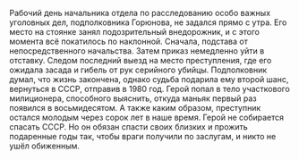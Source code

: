 <!--2025-02-16 11:59:07-->
Рабочий день начальника отдела по расследованию особо важных уголовных дел, подполковника Горюнова, не задался прямо с утра. Его место на стоянке занял подозрительный внедорожник, и с этого момента всё покатилось по наклонной. Сначала, подстава от непосредственного начальства. Затем приказ немедленно уйти в отставку. Следом последний выезд на место преступления, где его ожидала засада и гибель от рук серийного убийцы.
    Подполковник думал, что жизнь закончена, однако судьба подарила ему второй шанс, вернуться в СССР, отправив в 1980 год. Герой попал в тело участкового милиционера, способного выяснить, откуда маньяк первый раз появился в восьмидесятом. А также каким образом, преступник остался молодым через сорок лет в наше время.
    Герой не собирается спасать СССР. Но он обязан спасти своих близких и прожить подаренные годы так, чтобы враги получили по заслугам, и никто не ушёл обиженным.